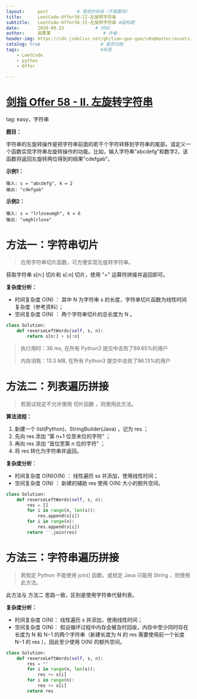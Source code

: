 ```yaml
---
layout:     post           # 使用的布局（不需要改）
title:      LeetCode-Offer58-II-左旋转字符串
subtitle:   LeetCode-Offer58-II-左旋转字符串 #副标题
date:       2020-09-23            # 时间
author:     甜果果                    # 作者
header-img: https://cdn.jsdelivr.net/gh/tian-guo-guo/cdn@master/assets/picgoimg/20200701171155.png  #背景图片
catalog: true                       # 是否归档
tags:                               #标签
    - LeetCode
    - python
    - Offer

---
```


# [剑指 Offer 58 - II. 左旋转字符串](https://leetcode-cn.com/problems/zuo-xuan-zhuan-zi-fu-chuan-lcof/)

tag: easy，字符串

**题目：**

字符串的左旋转操作是把字符串前面的若干个字符转移到字符串的尾部。请定义一个函数实现字符串左旋转操作的功能。比如，输入字符串"abcdefg"和数字2，该函数将返回左旋转两位得到的结果"cdefgab"。

**示例1：**

```
输入: s = "abcdefg", k = 2
输出: "cdefgab"
```

**示例2：**

```
输入: s = "lrloseumgh", k = 6
输出: "umghlrlose"
```

# 方法一：字符串切片

>   应用字符串切片函数，可方便实现左旋转字符串。

获取字符串 s[n:] 切片和 s[:n] 切片，使用 "+" 运算符拼接并返回即可。

**复杂度分析：**

- 时间复杂度 O(N) ： 其中 N 为字符串 s 的长度，字符串切片函数为线性时间复杂度（参考资料）；
- 空间复杂度 O(N) ： 两个字符串切片的总长度为 N 。

```python
class Solution:
    def reverseLeftWords(self, s, n):
        return s[n:] + s[:n]
```

>执行用时：36 ms, 在所有 Python3 提交中击败了89.65%的用户
>
>内存消耗：13.3 MB, 在所有 Python3 提交中击败了86.13%的用户

# 方法二：列表遍历拼接

>   若面试规定不允许使用 切片函数 ，则使用此方法。

**算法流程：**

1.  新建一个 list(Python)、StringBuilder(Java) ，记为 res ；
2.  先向 res 添加 “第 n+1 位至末位的字符” ；
3.  再向 res 添加 “首位至第 n 位的字符” ；
4.  将 res 转化为字符串并返回。

**复杂度分析**：

- 时间复杂度 O(N)O(N) ： 线性遍历 ss 并添加，使用线性时间；
- 空间复杂度 O(N) ： 新建的辅助 res 使用 O(N) 大小的额外空间。

```python
class Solution:
    def reverseLeftWords(self, s, n):
        res = []
        for i in range(n, len(s)):
            res.append(s[i])
        for i in range(n):
            res.append(s[i])
        return ''.join(res)
```

# 方法三：字符串遍历拼接

>   若规定 Python 不能使用 join() 函数，或规定 Java 只能用 String ，则使用此方法。

此方法与 方法二 思路一致，区别是使用字符串代替列表。

**复杂度分析：**

-   时间复杂度 O(N)： 线性遍历 s 并添加，使用线性时间；
-   空间复杂度 O(N)： 假设循环过程中内存会被及时回收，内存中至少同时存在长度为 N 和 N−1 的两个字符串（新建长度为 N 的 res 需要使用前一个长度 N−1 的 res ），因此至少使用 O(N) 的额外空间。

```python
class Solution:
    def reverseLeftWords(self, s, n):
        res = ""
        for i in range(n, len(s)):
            res += s[i]
        for i in range(n):
            res += s[i]
        return res
```

